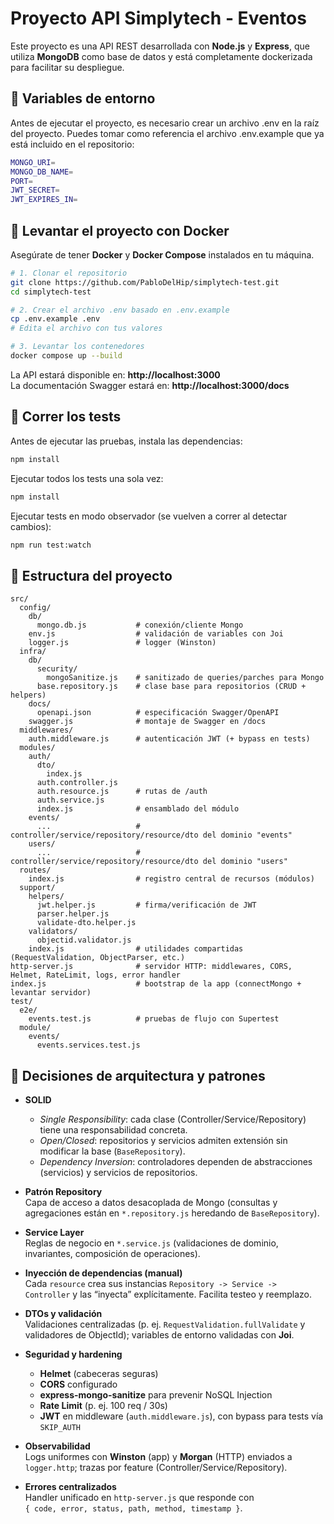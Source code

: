# Proyecto API Simplytech - Eventos

Este proyecto es una API REST desarrollada con **Node.js** y **Express**, que utiliza **MongoDB** como base de datos y está completamente dockerizada para facilitar su despliegue.

## 📄 Variables de entorno

Antes de ejecutar el proyecto, es necesario crear un archivo .env en la raíz del proyecto.
Puedes tomar como referencia el archivo .env.example que ya está incluido en el repositorio:

```bash
MONGO_URI=
MONGO_DB_NAME=
PORT=
JWT_SECRET=
JWT_EXPIRES_IN=
```

## 🚀 Levantar el proyecto con Docker

Asegúrate de tener **Docker** y **Docker Compose** instalados en tu máquina.

```bash
# 1. Clonar el repositorio
git clone https://github.com/PabloDelHip/simplytech-test.git
cd simplytech-test

# 2. Crear el archivo .env basado en .env.example
cp .env.example .env
# Edita el archivo con tus valores

# 3. Levantar los contenedores
docker compose up --build
```

La API estará disponible en: **http://localhost:3000**  
La documentación Swagger estará en: **http://localhost:3000/docs**

## 🧪 Correr los tests

Antes de ejecutar las pruebas, instala las dependencias:
```bash
npm install
```
Ejecutar todos los tests una sola vez:
```bash
npm install
```
Ejecutar tests en modo observador (se vuelven a correr al detectar cambios):
```bash
npm run test:watch
```
## 📂 Estructura del proyecto

```
src/
  config/
    db/
      mongo.db.js           # conexión/cliente Mongo
    env.js                  # validación de variables con Joi
    logger.js               # logger (Winston)
  infra/
    db/
      security/
        mongoSanitize.js    # sanitizado de queries/parches para Mongo
      base.repository.js    # clase base para repositorios (CRUD + helpers)
    docs/
      openapi.json          # especificación Swagger/OpenAPI
    swagger.js              # montaje de Swagger en /docs
  middlewares/
    auth.middleware.js      # autenticación JWT (+ bypass en tests)
  modules/
    auth/
      dto/
        index.js
      auth.controller.js
      auth.resource.js      # rutas de /auth
      auth.service.js
      index.js              # ensamblado del módulo
    events/
      ...                   # controller/service/repository/resource/dto del dominio "events"
    users/
      ...                   # controller/service/repository/resource/dto del dominio "users"
  routes/
    index.js                # registro central de recursos (módulos)
  support/
    helpers/
      jwt.helper.js         # firma/verificación de JWT
      parser.helper.js
      validate-dto.helper.js
    validators/
      objectid.validator.js
    index.js                # utilidades compartidas (RequestValidation, ObjectParser, etc.)
http-server.js              # servidor HTTP: middlewares, CORS, Helmet, RateLimit, logs, error handler
index.js                    # bootstrap de la app (connectMongo + levantar servidor)
test/
  e2e/
    events.test.js          # pruebas de flujo con Supertest
  module/
    events/
      events.services.test.js
```
## 🎯 Decisiones de arquitectura y patrones

- **SOLID**
  - *Single Responsibility*: cada clase (Controller/Service/Repository) tiene una responsabilidad concreta.
  - *Open/Closed*: repositorios y servicios admiten extensión sin modificar la base (`BaseRepository`).
  - *Dependency Inversion*: controladores dependen de abstracciones (servicios) y servicios de repositorios.

- **Patrón Repository**  
  Capa de acceso a datos desacoplada de Mongo (consultas y agregaciones están en `*.repository.js` heredando de `BaseRepository`).

- **Service Layer**  
  Reglas de negocio en `*.service.js` (validaciones de dominio, invariantes, composición de operaciones).

- **Inyección de dependencias (manual)**  
  Cada `resource` crea sus instancias `Repository -> Service -> Controller` y las “inyecta” explícitamente. Facilita testeo y reemplazo.

- **DTOs y validación**  
  Validaciones centralizadas (p. ej. `RequestValidation.fullValidate` y validadores de ObjectId); variables de entorno validadas con **Joi**.

- **Seguridad y hardening**
  - **Helmet** (cabeceras seguras)
  - **CORS** configurado
  - **express-mongo-sanitize** para prevenir NoSQL Injection
  - **Rate Limit** (p. ej. 100 req / 30s)
  - **JWT** en middleware (`auth.middleware.js`), con bypass para tests vía `SKIP_AUTH`

- **Observabilidad**  
  Logs uniformes con **Winston** (app) y **Morgan** (HTTP) enviados a `logger.http`; trazas por feature (Controller/Service/Repository).

- **Errores centralizados**  
  Handler unificado en `http-server.js` que responde con  
  `{ code, error, status, path, method, timestamp }`.
